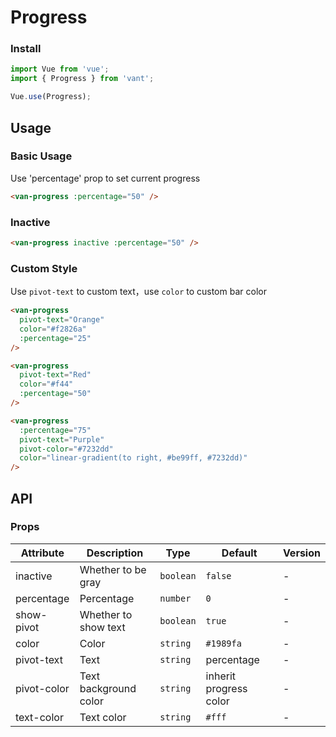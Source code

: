 # Progress

### Install

``` javascript
import Vue from 'vue';
import { Progress } from 'vant';

Vue.use(Progress);
```

## Usage

### Basic Usage

Use 'percentage' prop to set current progress

```html
<van-progress :percentage="50" />
```


### Inactive

```html
<van-progress inactive :percentage="50" />
```


### Custom Style

Use `pivot-text` to custom text，use `color` to custom bar color

```html
<van-progress
  pivot-text="Orange"
  color="#f2826a"
  :percentage="25"
/>

<van-progress
  pivot-text="Red"
  color="#f44"
  :percentage="50"
/>

<van-progress
  :percentage="75"
  pivot-text="Purple"
  pivot-color="#7232dd"
  color="linear-gradient(to right, #be99ff, #7232dd)"
/>
```

## API

### Props

| Attribute | Description | Type | Default | Version |
|------|------|------|------|------|
| inactive | Whether to be gray | `boolean` | `false` | - |
| percentage | Percentage | `number` | `0` | - |
| show-pivot | Whether to show text | `boolean` | `true` | - |
| color | Color | `string` | `#1989fa` | - |
| pivot-text | Text | `string` | percentage | - |
| pivot-color | Text background color | `string` | inherit progress color | - |
| text-color | Text color | `string` | `#fff` | - |
